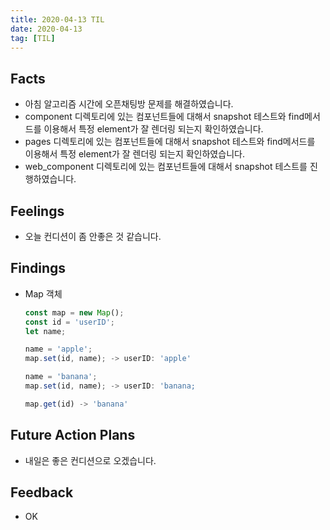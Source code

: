 ```yaml
---
title: 2020-04-13 TIL
date: 2020-04-13
tag: [TIL]
---
```


## Facts

- 아침 알고리즘 시간에 오픈채팅방 문제를 해결하였습니다.
- component 디렉토리에 있는 컴포넌트들에 대해서 snapshot 테스트와 find메서드를 이용해서 특정 element가 잘 렌더링 되는지 확인하였습니다.
- pages 디렉토리에 있는 컴포넌트들에 대해서 snapshot 테스트와 find메서드를 이용해서 특정 element가 잘 렌더링 되는지 확인하였습니다.
- web_component 디렉토리에 있는 컴포넌트들에 대해서 snapshot 테스트를 진행하였습니다.

## Feelings

- 오늘 컨디션이 좀 안좋은 것 같습니다.

## Findings

- Map 객체

  ```javascript
  const map = new Map();
  const id = 'userID';
  let name;

  name = 'apple';
  map.set(id, name); -> userID: 'apple'

  name = 'banana';
  map.set(id, name); -> userID: 'banana;

  map.get(id) -> 'banana'
  ```

## Future Action Plans

- 내일은 좋은 컨디션으로 오겠습니다.

## Feedback

- OK
